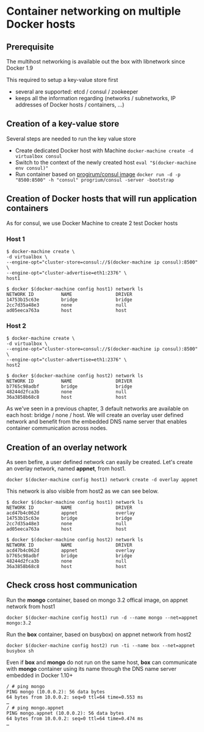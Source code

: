 # Container networking on multiple Docker hosts

## Prerequisite

The multihost networking is available out the box with libnetwork since Docker 1.9

This required to setup a key-value store first

- several are supported: etcd / consul / zookeeper
- keeps all the information regarding (networks / subnetworks, IP addresses of Docker hosts / containers, ...)

## Creation of a key-value store

Several steps are needed to run the key value store

- Create dedicated Docker host with Machine `docker-machine create -d virtualbox consul`
- Switch to the context of the newly created host `eval "$(docker-machine env consul)"`
- Run container based on [progirum/consul image](https://store.docker.com/images/consul) `docker run -d -p "8500:8500" -h "consul" progrium/consul -server -bootstrap`

## Creation of Docker hosts that will run application containers

As for consul, we use Docker Machine to create 2 test Docker hosts

### Host 1

```
$ docker-machine create \
-d virtualbox \
--engine-opt="cluster-store=consul://$(docker-machine ip consul):8500" \
--engine-opt="cluster-advertise=eth1:2376" \
host1

$ docker $(docker-machine config host1) network ls
NETWORK ID          NAME                DRIVER
14753b15c63e        bridge              bridge
2cc7d35a48e3        none                null
ad05eeca763a        host                host
```

### Host 2

```
$ docker-machine create \
-d virtualbox \
--engine-opt="cluster-store=consul://$(docker-machine ip consul):8500" \
--engine-opt="cluster-advertise=eth1:2376" \
host2

$ docker $(docker-machine config host2) network ls
NETWORK ID          NAME                DRIVER
b7765c98adbf        bridge              bridge
48244d2fca3b        none                null
36a3858b68c8        host                host
```

As we've seen in a previous chapter, 3 default networks are available on each host: bridge / none / host.
We will create an overlay user defined network and benefit from the embedded DNS name server that enables container communication across nodes.

## Creation of an overlay network

As seen befire, a user defined network can easily be created. Let's create an overlay network, named **appnet**, from host1.

`docker $(docker-machine config host1) network create -d overlay appnet`

This network is also visible from host2 as we can see below.

```
$ docker $(docker-machine config host1) network ls
NETWORK ID          NAME                DRIVER
acd47b4c062d        appnet              overlay
14753b15c63e        bridge              bridge
2cc7d35a48e3        none                null
ad05eeca763a        host                host

$ docker $(docker-machine config host2) network ls
NETWORK ID          NAME                DRIVER
acd47b4c062d        appnet              overlay
b7765c98adbf        bridge              bridge
48244d2fca3b        none                null
36a3858b68c8        host                host
```

## Check cross host communication

Run the **mongo** container, based on mongo 3.2 offical image, on appnet network from host1

`docker $(docker-machine config host1) run -d --name mongo --net=appnet mongo:3.2`

Run the **box** container, based on busybox) on appnet network from host2

`docker $(docker-machine config host2) run -ti --name box --net=appnet busybox sh`

Even if **box** and **mongo** do not run on the same host, **box** can communicate with **mongo** container using its name through the DNS name server embedded in Docker 1.10+

```
/ # ping mongo
PING mongo (10.0.0.2): 56 data bytes
64 bytes from 10.0.0.2: seq=0 ttl=64 time=0.553 ms
…
/ # ping mongo.appnet
PING mongo.appnet (10.0.0.2): 56 data bytes
64 bytes from 10.0.0.2: seq=0 ttl=64 time=0.474 ms
…
```
